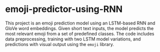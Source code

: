 # emoji-predictor-using-RNN
This project is an emoji prediction model using an LSTM-based RNN and GloVe word embeddings. Given short text inputs, the model predicts the most relevant emoji from a set of predefined classes. The code includes data preprocessing, training with two LSTM model variations, and predictions with visual output using the `emoji` library.
